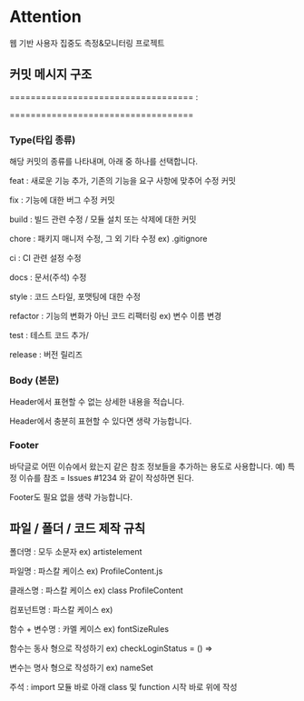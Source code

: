 # Attention
웹 기반 사용자 집중도 측정&amp;모니터링 프로젝트

## 커밋 메시지 구조

===================================
<type>: <subject>

<body>

<footer>

===================================

### Type(타입 종류)
해당 커밋의 종류를 나타내며, 아래 중 하나를 선택합니다.

feat : 새로운 기능 추가, 기존의 기능을 요구 사항에 맞추어 수정 커밋

fix : 기능에 대한 버그 수정 커밋

build : 빌드 관련 수정 / 모듈 설치 또는 삭제에 대한 커밋

chore : 패키지 매니저 수정, 그 외 기타 수정 ex) .gitignore

ci : CI 관련 설정 수정

docs : 문서(주석) 수정

style : 코드 스타일, 포맷팅에 대한 수정

refactor : 기능의 변화가 아닌 코드 리팩터링 ex) 변수 이름 변경

test : 테스트 코드 추가/

release : 버전 릴리즈

### Body (본문)
Header에서 표현할 수 없는 상세한 내용을 적습니다.

Header에서 충분히 표현할 수 있다면 생략 가능합니다.

 

### Footer
바닥글로 어떤 이슈에서 왔는지 같은 참조 정보들을 추가하는 용도로 사용합니다.
예) 특정 이슈를 참조 = Issues #1234 와 같이 작성하면 된다.

Footer도 필요 없을 생략 가능합니다.


## 파일 / 폴더 / 코드 제작 규칙

폴더명 : 모두 소문자 ex) artistelement

파일명 : 파스칼 케이스 ex) ProfileContent.js

클래스명 : 파스칼 케이스 ex) class ProfileContent

컴포넌트명 : 파스칼 케이스 ex)

함수 + 변수명 : 카멜 케이스 ex) fontSizeRules

함수는 동사 형으로 작성하기 ex) checkLoginStatus = () =>

변수는 명사 형으로 작성하기 ex) nameSet

주석 : import 모듈 바로 아래 class 및 function 시작 바로 위에 작성
